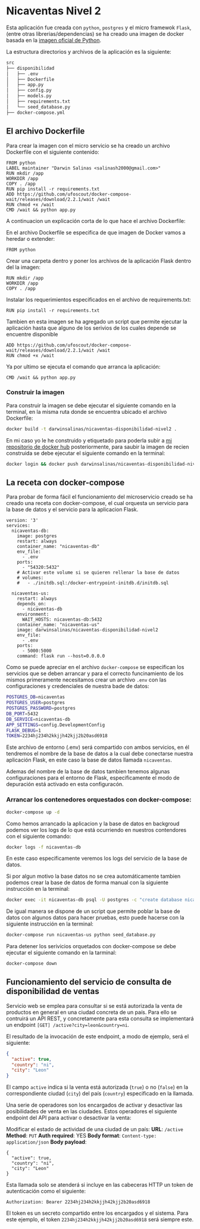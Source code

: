 # Nicaventas Nivel 2
Esta aplicación fue creada con `python`, `postgres` y el micro framewok `Flask`, (entre otras librerias/dependencias) se ha creado una imagen de docker basada en la [imagen oficial de Python](https://hub.docker.com/_/python). 

La estructura directorios y archivos de la aplicación es la siguiente:
```bash
src
├── disponibilidad
│   ├── .env
│   ├── Dockerfile
│   ├── app.py
│   ├── config.py
│   ├── models.py
│   ├── requirements.txt
│   └── seed_database.py
├── docker-compose.yml
```

## El archivo Dockerfile
Para crear la imagen con el micro servicio se ha creado un archivo Dockerfile con el siguiente contenido:

```Docker
FROM python
LABEL maintainer "Darwin Salinas <salinash2000@gmail.com>"
RUN mkdir /app
WORKDIR /app
COPY . /app
RUN pip install -r requirements.txt
ADD https://github.com/ufoscout/docker-compose-wait/releases/download/2.2.1/wait /wait
RUN chmod +x /wait
CMD /wait && python app.py
```
A continuacion un explicación corta de lo que hace el archivo Dockerfile:

En el archivo Dockerfile se especifica de que imagen de Docker vamos a heredar o extender:

```
FROM python
```

Crear una carpeta dentro y poner los archivos de la aplicación Flask dentro del la imagen:
```
RUN mkdir /app
WORKDIR /app
COPY . /app
```

Instalar los requerimientos especificados en el archivo de requirements.txt:
```
RUN pip install -r requirements.txt
```

Tambien en esta imagen se ha agregado un script que permite ejecutar la aplicación hasta que alguno de los serivios de los cuales depende se encuentre disponible

```
ADD https://github.com/ufoscout/docker-compose-wait/releases/download/2.2.1/wait /wait
RUN chmod +x /wait
```

Ya por ultimo se ejecuta el comando que arranca la aplicación:
```
CMD /wait && python app.py
```

### Construir la imagen

Para construir la imagen se debe ejecutar el siguiente comando en la terminal, en la misma ruta donde se encuentra ubicado el archivo Dockerfile:
```bash
docker build -t darwinsalinas/nicaventas-disponibilidad-nivel2 .
```
En mi caso yo le he construido y etiquetado para poderla subir a [mi repositorio de docker hub](https://cloud.docker.com/u/darwinsalinas/repository/list) posteriormente, para saubir la imagen de recien construida se debe ejecutar el siguiente comando en la terminal:
```bash
docker login && docker push darwinsalinas/nicaventas-disponibilidad-nivel2
```


## La receta con docker-compose
Para probar de forma fácil el funcionamiento del microservicio creado se ha creado una receta con docker-compose, el cual orquesta un servicio para la base de datos y el servicio para la aplicacion Flask.

```docker
version: '3'
services:
  nicaventas-db:
    image: postgres
    restart: always
    container_name: "nicaventas-db"
    env_file:
      - .env
    ports:
      - "54320:5432"
    # Activar este volume si se quieren rellenar la base de datos
    # volumes:
    #   - ./initdb.sql:/docker-entrypoint-initdb.d/initdb.sql

  nicaventas-us:
    restart: always
    depends_on:
      - nicaventas-db
    environment:
      WAIT_HOSTS: nicaventas-db:5432
    container_name: "nicaventas-us"
    image: darwinsalinas/nicaventas-disponibilidad-nivel2
    env_file:
      - .env
    ports:
      - 5000:5000
    command: flask run --host=0.0.0.0
```

Como se puede apreciar en el archivo `docker-compose` se especifican los servicios que se deben arrancar y para el correcto funcinamiento de los mismos  primeramente necesitamos crear un archivo `.env` con las configuraciones y credenciales de nuestra bade de datos:

```bash
POSTGRES_DB=nicaventas
POSTGRES_USER=postgres
POSTGRES_PASSWORD=postgres
DB_PORT=5432
DB_SERVICE=nicaventas-db
APP_SETTINGS=config.DevelopmentConfig
FLASK_DEBUG=1
TOKEN=2234hj234h2kkjjh42kjj2b20asd6918
```
Este archivo de entorno (.env) será compartido con ambos servicios, en él tendremos el nombre de la base de datos a la cual debe conectarse nuestra aplicación Flask, en este caso la base de datos llamada `nicaventas`.

Ademas del nombre de la base de datos tambien tenemos algunas configuraciones para el entorno de Flask, especificamente el modo de depuración está activado en esta configuracón.


### Arrancar los contenedores orquestados con docker-compose:
```bash
docker-compose up -d
```

Como hemos arrancado la aplicacion y la base de datos en backgroud podemos ver los logs de lo que está ocurriendo en nuestros contendores con el siguiente comando:

```bash
docker logs -f nicaventas-db
```
En este caso especificamente veremos los logs del servicio de la base de datos.

Si por algun motivo la base datos no se crea automáticamente tambien podemos crear la base de datos de forma manual con la siguiente instrucción en la terminal:

```bash
docker exec -it nicaventas-db psql -U postgres -c "create database nicaventas"
```

De igual manera se dispone de un script que permite poblar la base de datos con algunos datos para hacer pruebas, esto puede hacerse con la siguiente instrucción en la terminal:

```bash
docker-compose run nicaventas-us python seed_database.py
```

Para detener los serivicios orquetados con docker-compose se debe ejecutar el siguiente comando en la tarminal:
```bash
docker-compose down
```

## Funcionamiento del servicio de consulta de disponibilidad de ventas

Servicio web se emplea para consultar si se está autorizada la venta de productos en general en una ciudad concreta de un país. Para ello se contruirá un API REST, y concretamente para esta consulta se implementará un endpoint `[GET] /active?city=leon&country=ni`.

El resultado de la invocación de este endpoint, a modo de ejemplo, será el siguiente:

```json
{
  "active": true,
  "country": "ni",
  "city": "Leon"
}
```


El campo `active` indica si la venta está autorizada (`true`) o no (`false`) en la correspondiente ciudad (`city`) del país (`country`) especificado en la llamada.

Una serie de operadores son los encargados de activar y desactivar las posibilidades de venta en las ciudades. Estos operadores el siguiente endpoint del API para activar o desactivar la venta:


Modificar el estado de actividad de una ciudad de un país:
**URL**: `/active`
**Method**: `PUT`
**Auth required**: YES
**Body format**: `Content-type: application/json`
**Body payload**: 
```
{
  "active": true,
  "country": "ni",
  "city": "Leon"
}
```


Esta llamada solo se atenderá si incluye en las cabeceras HTTP un token de autenticación como el siguiente:

`Authorization: Bearer 2234hj234h2kkjjh42kjj2b20asd6918`

El token es un secreto compartido entre los encargados y el sistema. Para este ejemplo, el token `2234hj234h2kkjjh42kjj2b20asd6918` será siempre este.











